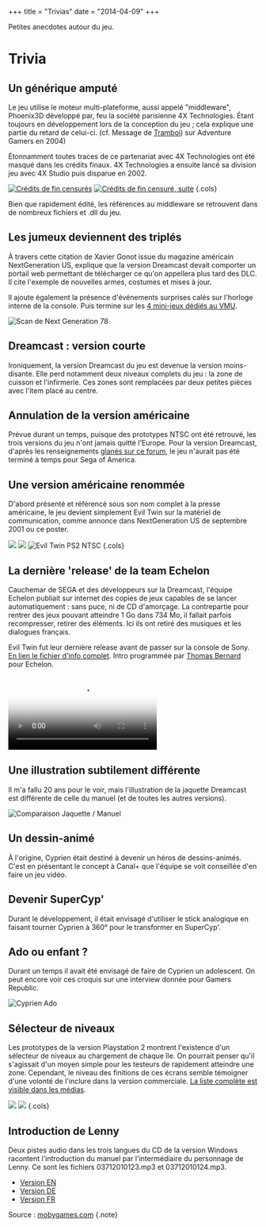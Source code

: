 +++
title = "Trivias"
date = "2014-04-09"
+++

Petites anecdotes autour du jeu.

# Trivia

## Un générique amputé

Le jeu utilise le moteur multi-plateforme, aussi appelé "middleware", Phoenix3D développé par, feu la société parisienne 4X Technologies. Étant toujours en développement lors de la conception du jeu ; cela explique une partie du retard de celui-ci. (cf. Message de [Tramboi](https://adventuregamers.com/archive/forums/general/5399-evil-twin.html#post_message_89327)) sur Adventure Gamers en 2004)

Étonnamment toutes traces de ce partenariat avec 4X Technologies ont été masqué dans les crédits finaux. 4X Technologies a ensuite lancé sa division jeu avec 4X Studio puis disparue en 2002.


[![Crédits de fin censurés](/images/Evil_Twin_Credits_0001.jpg)](/images/Evil_Twin_Credits_0001.jpg)
[![Crédits de fin censuré, suite](/images/Evil_Twin_Credits_0002.jpg)](/images/Evil_Twin_Credits_0002.jpg)
{.cols}

Bien que rapidement édité, les références au middleware se retrouvent dans de nombreux fichiers et .dll du jeu.

## Les jumeux deviennent des triplés

À travers cette citation de Xavier Gonot issue du magazine américain NextGeneration US, explique que la version Dreamcast devait comporter un portail web permettant de télécharger ce qu'on appellera plus tard des DLC. Il cite l'exemple de nouvelles armes, costumes et mises à jour.

Il ajoute également la présence d'événements surprises calés sur l'horloge interne de la console. Puis termine sur les [4 mini-jeux dédiés au VMU](../evil-twin-1/evil1_vmu.md).

![Scan de Next Generation 78 ](/images/NextGeneration_78_Tripled.png)



## Dreamcast : version courte

Ironiquement, la version Dreamcast du jeu est devenue la version moins-disante. Elle perd notamment deux niveaux complets du jeu : la zone de cuisson et l'infirmerie. Ces zones sont remplacées par deux petites pièces avec l'item placé au centre.

## Annulation de la version américaine

Prévue durant un temps, puisque des prototypes NTSC ont été retrouvé, les trois versions du jeu n'ont jamais quitté l'Europe. Pour la version Dreamcast, d'après les renseignements [glanés sur ce forum](https://www.sega-16.com/forum/showthread.php?14670-Why-is-dreamcast-the-worst-console-ever&p=665340&viewfull=1#post665340), le jeu n'aurait pas été terminé à temps pour Sega of America.

## Une version américaine renommée

D'abord présenté et référencé sous son nom complet à la presse américaine, le jeu devient simplement Evil Twin sur la matériel de communication, comme annonce dans NextGeneration US de septembre 2001 ou ce poster.

![](/images/evil_twin_ubisoft_in_utero_w600.jpg)
![](/images/Evil_Twin_Poster_US_w600.jpg)
![Evil Twin PS2 NTSC](/images/Evil_Twin_PS2_NTSC.jpg)
{.cols}

## La dernière 'release' de la team Echelon

Cauchemar de SEGA et des développeurs sur la Dreamcast, l'équipe Echelon publiait sur internet des copies de jeux capables de se lancer automatiquement : sans puce, ni de CD d'amorçage. La contrepartie pour rentrer des jeux pouvant atteindre 1 Go dans 734 Mo, il fallait parfois recompresser, retirer des éléments. Ici ils ont retiré des musiques et les dialogues français.

Evil Twin fut leur dernière release avant de passer sur la console de Sony.  
[En lien le fichier d'info complet](/files/e-evil.nfo.txt). Intro programmée par [Thomas Bernard](https://github.com/miniupnp/DreamCastIntros) pour Echelon.

 <video controls="" poster="/medias/videos/Echelon_Cracktro_Evil_Twin.png"><source src="/medias/videos/Echelon_Cracktro_Evil_Twin.mp4" type="video/mp4"> <img src="/medias/videos/Echelon_Cracktro_Evil_Twin.png"></video>

## Une illustration subtilement différente

Il m'a fallu 20 ans pour le voir, mais l'illustration de la jaquette Dreamcast est différente de celle du manuel (et de toutes les autres versions).

![Comparaison Jaquette / Manuel](/images/Dreamcast_Illustration.jpg  "Comparaison jaquette/manuel dreamcast")

## Un dessin-animé

À l'origine, Cyprien était destiné à devenir un héros de dessins-animés. C'est en présentant le concept à Canal+ que l'équipe se voit conseillée d'en faire un jeu vidéo.

## Devenir SuperCyp'

Durant le développement, il était envisagé d'utiliser le stick analogique en faisant tourner Cyprien à 360° pour le transformer en SuperCyp'.

## Ado ou enfant ?

Durant un temps il avait été envisagé de faire de Cyprien un adolescent. On peut encore voir ces croquis sur une interview donnée pour Gamers Republic.

![Cyprien Ado](/images/cyprien_age_evolution.jpg)

## Sélecteur de niveaux

Les prototypes de la version Playstation 2 montrent l'existence d'un sélecteur de niveaux au chargement de chaque île. On pourrait penser qu'il s'agissait d'un moyen simple pour les testeurs de rapidement atteindre une zone. Cependant, le niveau des finitions de ces écrans semble témoigner d'une volonté de l'inclure dans la version commerciale. [La liste complète est visible dans les médias](../Medias/developpement/Levels_Selector/).

![](/medias/developpement/levels_selector/Joeys_Island.jpg) ![](/medias/developpement/levels_selector/Davids_Island.jpg)
{.cols}

## Introduction de Lenny

Deux pistes audio dans les trois langues du CD de la version Windows racontent l'introduction du manuel par l'intermédiaire du personnage de Lenny. Ce sont les fichiers 03712010123.mp3 et 03712010124.mp3.

- [Version EN](/files/lenny_bonus_en.zip)
- [Version DE](/files/lenny_bonus_de.zip)
- [Version FR](/files/lenny_bonus_fr.zip)

Source : [mobygames.com](https://www.mobygames.com/game/evil-twin-cypriens-chronicles/trivia)
{.note}